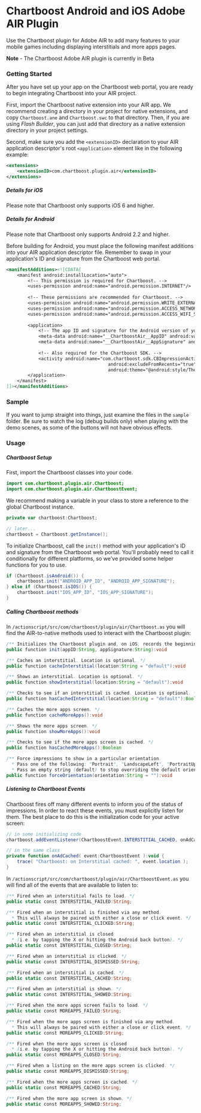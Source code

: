 # Chartboost Android and iOS Adobe AIR Plugin

Use the Chartboost plugin for Adobe AIR to add many features to your mobile games including displaying interstitials and more apps pages.

**Note** - The Chartboost Adobe AIR plugin is currently in Beta

### Getting Started

After you have set up your app on the Chartboost web portal, you are ready to begin integrating Chartboost into your AIR project.

First, import the Chartboost native extension into your AIR app.  We recommend creating a directory in your project for native extensions, and copy `Chartboost.ane` and `Chartboost.swc` to that directory.  Then, if you are using *Flash Builder*, you can just add that directory as a native extension directory in your project settings.

Second, make sure you add the `<extensionID>` declaration to your AIR application descriptor's root `<application>` element like in the following example:

```xml
<extensions>
	<extensionID>com.chartboost.plugin.air</extensionID>
</extensions>
```
##### Details for iOS

Please note that Chartboost only supports iOS 6 and higher.

##### Details for Android

Please note that Chartboost only supports Android 2.2 and higher.

Before building for Android, you must place the following manifest additions into your AIR application descriptor file.  Remember to swap in your application's ID and signature from the Chartboost web portal.

```xml
<manifestAdditions><![CDATA[
	<manifest android:installLocation="auto">
		<!-- This permission is required for Chartboost. -->
		<uses-permission android:name="android.permission.INTERNET"/>
		
		<!-- These permissions are recommended for Chartboost. -->
		<uses-permission android:name="android.permission.WRITE_EXTERNAL_STORAGE"/>
		<uses-permission android:name="android.permission.ACCESS_NETWORK_STATE"/>
		<uses-permission android:name="android.permission.ACCESS_WIFI_STATE"/>
		
		<application>
			<!-- The app ID and signature for the Android version of your AIR app must be placed here. -->
			<meta-data android:name="__ChartboostAir__AppID" android:value="ANDROID_APP_ID" />
			<meta-data android:name="__ChartboostAir__AppSignature" android:value="ANDROID_APP_SIGNATURE" />
			
			<!-- Also required for the Chartboost SDK. -->
			<activity android:name="com.chartboost.sdk.CBImpressionActivity"
									  android:excludeFromRecents="true" 
									  android:theme="@android:style/Theme.Translucent.NoTitleBar" />
		</application>
	</manifest>
]]></manifestAdditions>
```

### Sample

If you want to jump straight into things, just examine the files in the `sample` folder.  Be sure to watch the log (debug builds only) when playing with the demo scenes, as some of the buttons will not have obvious effects.
 
### Usage

##### Chartboost Setup

First, import the Chartboost classes into your code.

```actionscript
import com.chartboost.plugin.air.Chartboost;
import com.chartboost.plugin.air.ChartboostEvent;
```

We recommend making a variable in your class to store a reference to the global Chartboost instance.

```actionscript
private var chartboost:Chartboost;

// later...
chartboost = Chartboost.getInstance();
```

To initialize Chartboost, call the `init()` method with your application's ID and signature from the Chartboost web portal.  You'll probably need to call it conditionally for different platforms, so we've provided some helper functions for you to use.

```actionscript
if (Chartboost.isAndroid()) {
	chartboost.init("ANDROID_APP_ID", "ANDROID_APP_SIGNATURE");
} else if (Chartboost.isIOS()) {
	chartboost.init("IOS_APP_ID", "IOS_APP_SIGNATURE");
}
```

##### Calling Chartboost methods

In `/actionscript/src/com/chartboost/plugin/air/Chartboost.as` you will find the AIR-to-native methods used to interact with the Chartboost plugin:

```java
/** Initializes the Chartboost plugin and, on iOS, records the beginning of a user session */
public function init(appID:String, appSignature:String):void

/** Caches an interstitial. Location is optional. */
public function cacheInterstitial(location:String = "default"):void

/** Shows an interstitial. Location is optional. */
public function showInterstitial(location:String = "default"):void

/** Checks to see if an interstitial is cached. Location is optional. */
public function hasCachedInterstitial(location:String = "default"):Boolean

/** Caches the more apps screen. */
public function cacheMoreApps():void

/** Shows the more apps screen. */
public function showMoreApps():void

/** Checks to see if the more apps screen is cached. */
public function hasCachedMoreApps():Boolean

/** Force impressions to show in a particular orientation.
  * Pass one of the following: "Portrait", "LandscapeLeft", "PortraitUpsideDown", "LandscapeRight".
  * Pass an empty string (default) to stop overriding the default orientation. */
public function forceOrientation(orientation:String = ""):void
```

##### Listening to Chartboost Events

Chartboost fires off many different events to inform you of the status of impressions.  In order to react these events, you must explicitly listen for them.  The best place to do this is the initialization code for your active screen:

```actionscript
// in some initializing code
chartboost.addEventListener(ChartboostEvent.INTERSTITIAL_CACHED, onAdCached);

// in the same class
private function onAdCached( event:ChartboostEvent ):void {
	trace( "Chartboost: on Interstitial cached: ", event.location );
}
```

In `/actionscript/src/com/chartboost/plugin/air/ChartboostEvent.as` you will find all of the events that are available to listen to:

```actionscript	
/** Fired when an interstitial fails to load. */
public static const INTERSTITIAL_FAILED:String;

/** Fired when an interstitial is finished via any method.
  * This will always be paired with either a close or click event. */
public static const INTERSTITIAL_CLICKED:String;

/** Fired when an interstitial is closed
  * (i.e. by tapping the X or hitting the Android back button). */
public static const INTERSTITIAL_CLOSED:String;

/** Fired when an interstitial is clicked. */
public static const INTERSTITIAL_DISMISSED:String;		

/** Fired when an interstitial is cached. */
public static const INTERSTITIAL_CACHED:String;

/** Fired when an interstitial is shown. */
public static const INTERSTITIAL_SHOWED:String;

/** Fired when the more apps screen fails to load. */
public static const MOREAPPS_FAILED:String;

/** Fired when the more apps screen is finished via any method.
  * This will always be paired with either a close or click event. */
public static const MOREAPPS_CLICKED:String;

/** Fired when the more apps screen is closed
  * (i.e. by tapping the X or hitting the Android back button). */
public static const MOREAPPS_CLOSED:String;

/** Fired when a listing on the more apps screen is clicked. */
public static const MOREAPPS_DISMISSED:String;

/** Fired when the more apps screen is cached. */
public static const MOREAPPS_CACHED:String;

/** Fired when the more app screen is shown. */
public static const MOREAPPS_SHOWED:String;
```
